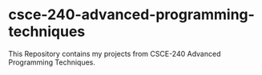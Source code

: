 # csce-240-advanced-programming-techniques
This Repository contains my projects from CSCE-240 Advanced Programming Techniques.

